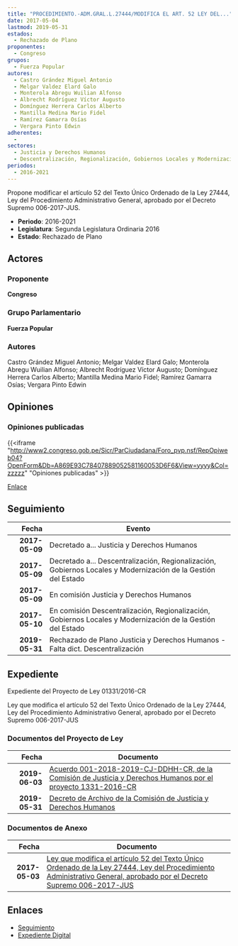 ```yaml
---
title: "PROCEDIMIENTO.-ADM.GRAL.L.27444/MODIFICA EL ART. 52 LEY DEL..."
date: 2017-05-04
lastmod: 2019-05-31
estados: 
  - Rechazado de Plano
proponentes: 
  - Congreso
grupos: 
  - Fuerza Popular
autores: 
  - Castro Grández Miguel Antonio
  - Melgar Valdez Elard Galo
  - Monterola Abregu Wuilian Alfonso
  - Albrecht Rodríguez Víctor Augusto
  - Domínguez Herrera Carlos Alberto
  - Mantilla Medina Mario Fidel
  - Ramírez Gamarra Osías
  - Vergara Pinto Edwin
adherentes: 
  - 
sectores: 
  - Justicia y Derechos Humanos
  - Descentralización, Regionalización, Gobiernos Locales y Modernización de la Gestión del Estado
periodos: 
  - 2016-2021
---
```


Propone modificar el artículo 52 del Texto Único Ordenado de la Ley 27444, Ley del Procedimiento Administrativo General, aprobado por el Decreto Supremo 006-2017-JUS.

- **Periodo**: 2016-2021
- **Legislatura**: Segunda Legislatura Ordinaria 2016
- **Estado**: Rechazado de Plano

## Actores

### Proponente

**Congreso**

### Grupo Parlamentario

**Fuerza Popular**

### Autores

Castro Grández Miguel Antonio; Melgar Valdez Elard Galo; Monterola Abregu Wuilian Alfonso; Albrecht Rodríguez Víctor Augusto; Domínguez Herrera Carlos Alberto; Mantilla Medina Mario Fidel; Ramírez Gamarra Osías; Vergara Pinto Edwin


## Opiniones

### Opiniones publicadas

{{<iframe "http://www2.congreso.gob.pe/Sicr/ParCiudadana/Foro_pvp.nsf/RepOpiweb04?OpenForm&Db=A869E93C78407889052581160053D6F6&View=yyyy&Col=zzzzz" "Opiniones publicadas" >}}

[Enlace](http://www2.congreso.gob.pe/Sicr/ParCiudadana/Foro_pvp.nsf/RepOpiweb04?OpenForm&Db=A869E93C78407889052581160053D6F6&View=yyyy&Col=zzzzz)

## Seguimiento

| Fecha | Evento |
|------:|--------|
| **2017-05-09** | Decretado a... Justicia y Derechos Humanos|
| **2017-05-09** | Decretado a... Descentralización, Regionalización, Gobiernos Locales y Modernización de la Gestión del Estado|
| **2017-05-09** | En comisión Justicia y Derechos Humanos|
| **2017-05-10** | En comisión Descentralización, Regionalización, Gobiernos Locales y Modernización de la Gestión del Estado|
| **2019-05-31** | Rechazado de Plano Justicia y Derechos Humanos - Falta dict. Descentralización|


## Expediente

Expediente del Proyecto de Ley 01331/2016-CR

Ley que modifica el artículo 52 del Texto Único Ordenado de la Ley 27444, Ley del Procedimiento Administrativo General, aprobado por el Decreto Supremo 006-2017-JUS


### Documentos del Proyecto de Ley

| Fecha | Documento |
|------:|--------|
| **2019-06-03** | [Acuerdo 001-2018-2019-CJ-DDHH-CR, de la Comisión de Justicia y Derechos Humanos por el proyecto 1331-2016-CR](http://www.leyes.congreso.gob.pe/Documentos/2016_2021/Decretos/Archivamiento/DA0040620190603.pdf) |
| **2019-05-31** | [Decreto de Archivo de la Comisión de Justicia y Derechos Humanos](http://www.leyes.congreso.gob.pe/Documentos/2016_2021/Decretos/Archivamiento/DA0133120190531.pdf) |

### Documentos de Anexo

| Fecha | Documento |
|------:|--------|
| **2017-05-03** | [Ley que modifica el artículo 52 del Texto Único Ordenado de la Ley 27444, Ley del Procedimiento Administrativo General, aprobado por el Decreto Supremo 006-2017-JUS](http://www.leyes.congreso.gob.pe/Documentos/2016_2021/Proyectos_de_Ley_y_de_Resoluciones_Legislativas/PL0133120170503.PDF) |

## Enlaces 

- [Seguimiento](http://www2.congreso.gob.pe/Sicr/TraDocEstProc/CLProLey2016.nsf/f7fff46988ca05b1052578e100829cc7/9feb4ded077017240525811600539ea1?OpenDocument)
- [Expediente Digital](http://www2.congreso.gob.pe/Sicr/TraDocEstProc/CLProLey2016.nsf/f7fff46988ca05b1052578e100829cc7/9feb4ded077017240525811600539ea1?OpenDocument&Click=05257FB7005EB655.eb71d0cf91d8294e05256cdf006b5706/$Body/0.1C6C)
